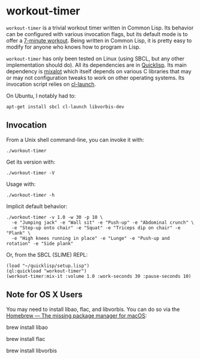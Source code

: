 workout-timer
=============

`workout-timer` is a trivial workout timer written in Common Lisp.
Its behavior can be configured with various invocation flags,
but its default mode is to offer a
[7-minute workout](http://well.blogs.nytimes.com/2013/05/09/the-scientific-7-minute-workout/).
Being written in Common Lisp, it is pretty easy to modify
for anyone who knows how to program in Lisp.

`workout-timer` has only been tested on Linux
(using SBCL, but any other implementation should do).
All its dependencies are in [Quicklisp](https://www.quicklisp.org/beta/).
Its main dependency is [mixalot](http://cliki.net/mixalot)
which itself depends on various C libraries
that may or may not configuration tweaks to work on other operating systems.
Its invocation script relies on [cl-launch](http://cliki.net/cl-launch).

On Ubuntu, I notably had to:

    apt-get install sbcl cl-launch libvorbis-dev


Invocation
----------

From a Unix shell command-line, you can invoke it with:

    ./workout-timer

Get its version with:

    ./workout-timer -V

Usage with:

    ./workout-timer -h

Implicit default behavior:

    ./workout-timer -v 1.0 -w 30 -p 10 \
      -e "Jumping jack" -e "Wall sit" -e "Push-up" -e "Abdominal crunch" \
      -e "Step-up onto chair" -e "Squat" -e "Triceps dip on chair" -e "Plank" \
      -e "High knees running in place" -e "Lunge" -e "Push-up and rotation" -e "Side plank"

Or, from the SBCL (SLIME) REPL:

    (load "~/quicklisp/setup.lisp")
    (ql:quickload "workout-timer")
    (workout-timer:mix-it :volume 1.0 :work-seconds 30 :pause-seconds 10)

Note for OS X Users
-------------------

You may need to install libao, flac, and libvorbis. You can do so via the [Homebrew — The missing package manager for macOS](https://brew.sh/):

brew install libao

brew install flac

brew install libvorbis
